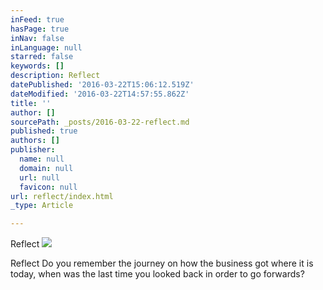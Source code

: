 ```yaml
---
inFeed: true
hasPage: true
inNav: false
inLanguage: null
starred: false
keywords: []
description: Reflect
datePublished: '2016-03-22T15:06:12.519Z'
dateModified: '2016-03-22T14:57:55.862Z'
title: ''
author: []
sourcePath: _posts/2016-03-22-reflect.md
published: true
authors: []
publisher:
  name: null
  domain: null
  url: null
  favicon: null
url: reflect/index.html
_type: Article

---
```

Reflect
![](https://the-grid-user-content.s3-us-west-2.amazonaws.com/c95a6a14-9b43-4e4f-af5b-dcb9d30142c7.gif)

Reflect 
Do you remember the journey on how the business got where it is today, when was the last time you looked back in order to go forwards?